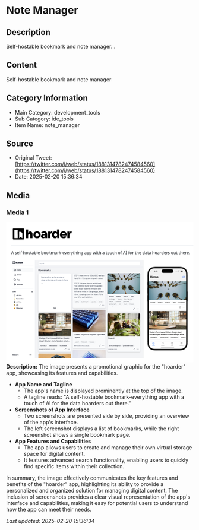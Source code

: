 # Note Manager

## Description
Self-hostable bookmark and note manager...

## Content
Self-hostable bookmark and note manager

## Category Information

- Main Category: development_tools
- Sub Category: ide_tools
- Item Name: note_manager

## Source

- Original Tweet: [https://twitter.com/i/web/status/1881314782474584560](https://twitter.com/i/web/status/1881314782474584560)
- Date: 2025-02-20 15:36:34

## Media

### Media 1
![media_0](./media_0.jpg)
**Description:** The image presents a promotional graphic for the "hoarder" app, showcasing its features and capabilities.

* **App Name and Tagline**
	+ The app's name is displayed prominently at the top of the image.
	+ A tagline reads: "A self-hostable bookmark-everything app with a touch of AI for the data hoarders out there."
* **Screenshots of App Interface**
	+ Two screenshots are presented side by side, providing an overview of the app's interface.
	+ The left screenshot displays a list of bookmarks, while the right screenshot shows a single bookmark page.
* **App Features and Capabilities**
	+ The app allows users to create and manage their own virtual storage space for digital content.
	+ It features advanced search functionality, enabling users to quickly find specific items within their collection.

In summary, the image effectively communicates the key features and benefits of the "hoarder" app, highlighting its ability to provide a personalized and organized solution for managing digital content. The inclusion of screenshots provides a clear visual representation of the app's interface and capabilities, making it easy for potential users to understand how the app can meet their needs.


*Last updated: 2025-02-20 15:36:34*